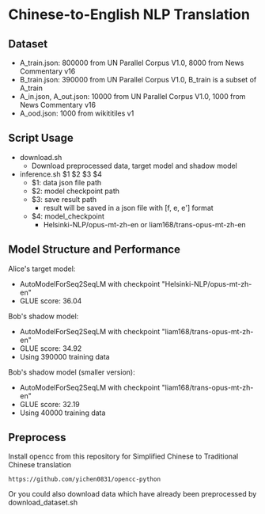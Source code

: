 # Chinese-to-English NLP Translation

## Dataset 
- A_train.json: 800000 from UN Parallel Corpus V1.0, 8000 from News Commentary v16
- B_train.json: 390000 from UN Parallel Corpus V1.0, B_train is a subset of A_train 
- A_in.json, A_out.json: 10000 from UN Parallel Corpus V1.0, 1000 from News Commentary v16
- A_ood.json: 1000 from wikititiles v1

## Script Usage 
- download.sh 
    - Download preprocessed data, target model and shadow model
- inference.sh $1 $2 $3 $4
    - $1: data json file path 
    - $2: model checkpoint path 
    - $3: save result path
        - result will be saved in a json file with [f, e, e'] format
    - $4: model_checkpoint 
        - Helsinki-NLP/opus-mt-zh-en or liam168/trans-opus-mt-zh-en

## Model Structure and Performance 
Alice's target model: 
- AutoModelForSeq2SeqLM with checkpoint "Helsinki-NLP/opus-mt-zh-en"
- GLUE score: 36.04 

Bob's shadow model:
- AutoModelForSeq2SeqLM with checkpoint "liam168/trans-opus-mt-zh-en"
- GLUE score: 34.92
- Using 390000 training data

Bob's shadow model (smaller version):
- AutoModelForSeq2SeqLM with checkpoint "liam168/trans-opus-mt-zh-en"
- GLUE score: 32.19
- Using 40000 training data

## Preprocess 
Install opencc from this repository for Simplified Chinese to Traditional Chinese translation 
```
https://github.com/yichen0831/opencc-python
```
Or you could also download data which have already been preprocessed by download_dataset.sh  
